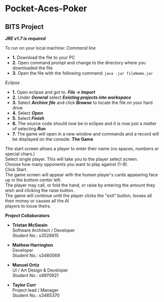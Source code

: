 # Pocket-Aces-Poker
BITS Project
---
***JRE v1.7 is required***
  
To run on your local machine:
*Command line*  
* **1.** Download the file to your PC
* **2.** Open command prompt and change to the directory where you downloaded the file
* **3.** Open the file with the following command:  ```java -jar fileName.jar```
  
*Eclipse*  
* **1.** Open eclipse and got to. ***File -> Import***  
* **2.** Under ***General*** select ***Existing projects into workspace***  
* **3.** Select ***Archive file*** and click ***Browse*** to locate the file on your hard drive  
* **4.** Select ***Open***  
* **5.** Select ***Finish***
* **6.** The source code should now be in eclipse and it is now just a matter of selecting ***Run***  
* **7.** The game will open in a new window and commands and a record will be displayed on the console.
**The Game**
  
The start screen allows a player to enter their name (no spaces, numbers or special chars.)  
Select single player. This will take you to the player select screen.  
Choose how many opponents you want to play against (1-9).  
Click Start.  
The game screen will appear with the human player's cards appearing face up in the bottom center left.  
The player may call, or fold the hand, or raise by entering the amount they wish and clicking the raise button.  
The game will continue until the player clicks the "exit" button, looses all their money or causes all the AI   
players to loose theirs.  

**Project Collaborators**
* **Tristan McSwain**  
Software Architect / Developer  
Student No.: s3528615

* **Mathew Harrington**  
Developer  
Student No.: s3460569

* **Manuel Ortiz**  
UI / Art Design & Developer  
Student No.: s9970921

* **Taylor Curr**  
Project lead / Manager  
Student No.: s3465370
